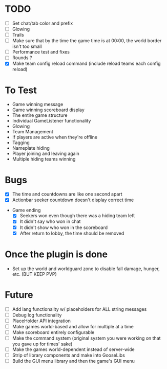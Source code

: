 # TODO
- [ ] Set chat/tab color and prefix
- [ ] Glowing
- [ ] Trails
- [ ] Make sure that by the time the game time is at 00:00, the world border isn't too small
- [ ] Performance test and fixes
- [ ] Rounds ?
- [x] Make team config reload command (include reload teams each config reload)

# To Test
- Game winning message
- Game winning scoreboard display
- The entire game structure
- Individual GameListener functionality
- Glowing
- Team Management
- If players are active when they're offline
- Tagging
- Nameplate hiding
- Player joining and leaving again
- Multiple hiding teams winning

# Bugs
- [x] The time and countdowns are like one second apart
- [x] Actionbar seeker countdown doesn't display correct time
- Game ending
  - [x] Seekers won even though there was a hiding team left
  - [x] It didn't say who won in chat
  - [x] It didn't show who won in the scoreboard
  - [x] After return to lobby, the time should be removed

# Once the plugin is done
- Set up the world and worldguard zone to disable fall damage, hunger, etc. (BUT KEEP PVP)

# Future
- [ ] Add lang functionality w/ placeholders for ALL string messages
- [ ] Debug log functionality
- [ ] PlaceHolder API integration
- [ ] Make games world-based and allow for multiple at a time
- [ ] Make scoreboard entirely configurable
- [ ] Make the command system (original system you were working on that you gave up for times' sake)
- [ ] Make the games world-dependent instead of server-wide
- [ ] Strip of library components and make into GooseLibs
- [ ] Build the GUI menu library and then the game's GUI menu
